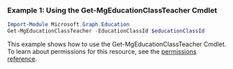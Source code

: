 ### Example 1: Using the Get-MgEducationClassTeacher Cmdlet
```powershell
Import-Module Microsoft.Graph.Education
Get-MgEducationClassTeacher -EducationClassId $educationClassId
```
This example shows how to use the Get-MgEducationClassTeacher Cmdlet.
To learn about permissions for this resource, see the [permissions reference](/graph/permissions-reference).

